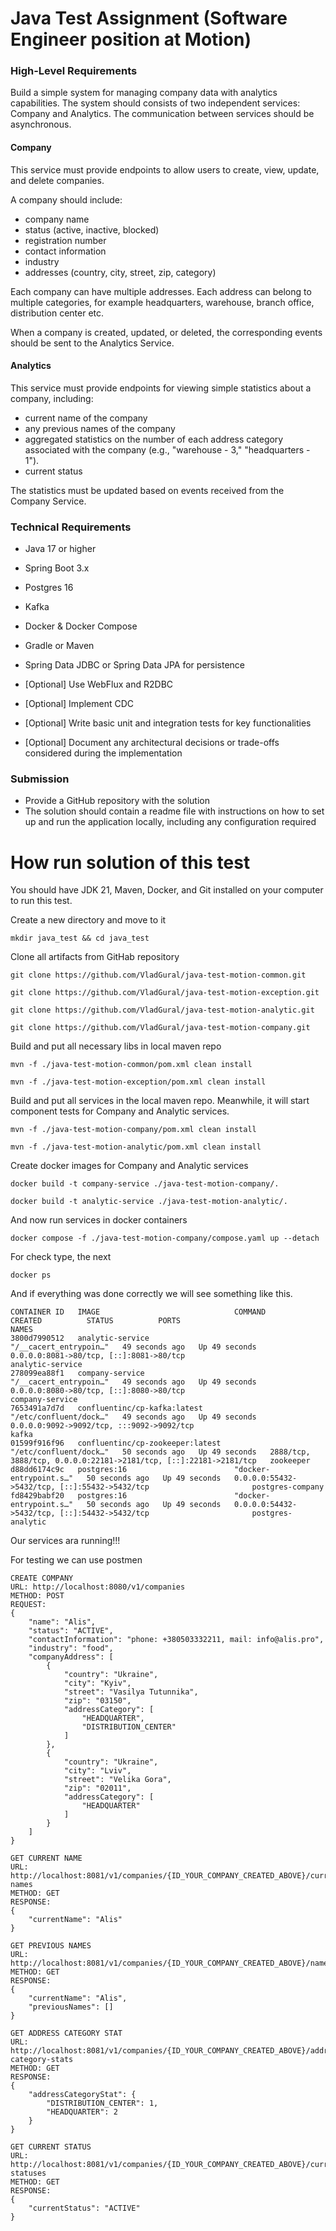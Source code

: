 # Java Test Assignment (Software Engineer position at Motion)

### High-Level Requirements
Build a simple system for managing company data with analytics capabilities.
The system should consists of two independent services: Company and
Analytics. The communication between services should be asynchronous.

#### Company
This service must provide endpoints to allow users to create, view, update, and
delete companies.

A company should include:
* company name
* status (active, inactive, blocked)
* registration number
* contact information
* industry
* addresses (country, city, street, zip, category)

Each company can have multiple addresses. Each address can belong to
multiple categories, for example headquarters, warehouse, branch office,
distribution center etc.

When a company is created, updated, or deleted, the corresponding events
should be sent to the Analytics Service.

#### Analytics
This service must provide endpoints for viewing simple statistics about a
company, including:
* current name of the company
* any previous names of the company
* aggregated statistics on the number of each address category
associated with the company (e.g., "warehouse - 3," "headquarters - 1").
* current status

The statistics must be updated based on events received from the Company
Service.

### Technical Requirements
* Java 17 or higher
* Spring Boot 3.x
* Postgres 16
* Kafka
* Docker & Docker Compose
* Gradle or Maven
* Spring Data JDBC or Spring Data JPA for persistence

* [Optional] Use WebFlux and R2DBC
* [Optional] Implement CDC
* [Optional] Write basic unit and integration tests for key functionalities
* [Optional] Document any architectural decisions or trade-offs considered
during the implementation

### Submission
* Provide a GitHub repository with the solution
* The solution should contain a readme file with instructions on how to set up
and run the application locally, including any configuration required

 
# How run solution of this test

You should have JDK 21, Maven, Docker, and Git installed on your computer to run this test. 

Create a new directory and move to it
```
mkdir java_test && cd java_test
```

Clone all artifacts from GitHab repository
```
git clone https://github.com/VladGural/java-test-motion-common.git
```

```
git clone https://github.com/VladGural/java-test-motion-exception.git
```

```
git clone https://github.com/VladGural/java-test-motion-analytic.git
```

```
git clone https://github.com/VladGural/java-test-motion-company.git
```

Build and put all necessary libs in local maven repo
```
mvn -f ./java-test-motion-common/pom.xml clean install
```

```
mvn -f ./java-test-motion-exception/pom.xml clean install
```

Build and put all services in the local maven repo. 
Meanwhile, it will start component tests for Company and Analytic services.
```
mvn -f ./java-test-motion-company/pom.xml clean install
```

```
mvn -f ./java-test-motion-analytic/pom.xml clean install
```

Create docker images for Company and Analytic services
```
docker build -t company-service ./java-test-motion-company/.
```

```
docker build -t analytic-service ./java-test-motion-analytic/.
```

And now run services in docker containers
```
docker compose -f ./java-test-motion-company/compose.yaml up --detach
```

For check type, the next
```
docker ps
```

And if everything was done correctly we will see something like this.
```
CONTAINER ID   IMAGE                              COMMAND                  CREATED          STATUS          PORTS                                                               NAMES
3800d7990512   analytic-service                   "/__cacert_entrypoin…"   49 seconds ago   Up 49 seconds   0.0.0.0:8081->80/tcp, [::]:8081->80/tcp                             analytic-service
278099ea88f1   company-service                    "/__cacert_entrypoin…"   49 seconds ago   Up 49 seconds   0.0.0.0:8080->80/tcp, [::]:8080->80/tcp                             company-service
7653491a7d7d   confluentinc/cp-kafka:latest       "/etc/confluent/dock…"   49 seconds ago   Up 49 seconds   0.0.0.0:9092->9092/tcp, :::9092->9092/tcp                           kafka
01599f916f96   confluentinc/cp-zookeeper:latest   "/etc/confluent/dock…"   50 seconds ago   Up 49 seconds   2888/tcp, 3888/tcp, 0.0.0.0:22181->2181/tcp, [::]:22181->2181/tcp   zookeeper
d88dd6174c9c   postgres:16                        "docker-entrypoint.s…"   50 seconds ago   Up 49 seconds   0.0.0.0:55432->5432/tcp, [::]:55432->5432/tcp                       postgres-company
fd8429babf20   postgres:16                        "docker-entrypoint.s…"   50 seconds ago   Up 49 seconds   0.0.0.0:54432->5432/tcp, [::]:54432->5432/tcp                       postgres-analytic
```

Our services ara running!!!

For testing we can use postmen
```
CREATE COMPANY
URL: http://localhost:8080/v1/companies
METHOD: POST
REQUEST:
{
    "name": "Alis",
    "status": "ACTIVE",
    "contactInformation": "phone: +380503332211, mail: info@alis.pro",
    "industry": "food",
    "companyAddress": [
        {
            "country": "Ukraine",
            "city": "Kyiv",
            "street": "Vasilya Tutunnika",
            "zip": "03150",
            "addressCategory": [
                "HEADQUARTER",
                "DISTRIBUTION_CENTER"
            ]
        },
        {
            "country": "Ukraine",
            "city": "Lviv",
            "street": "Velika Gora",
            "zip": "02011",
            "addressCategory": [
                "HEADQUARTER"
            ]
        }
    ]
}
```

```
GET CURRENT NAME
URL: http://localhost:8081/v1/companies/{ID_YOUR_COMPANY_CREATED_ABOVE}/current-names
METHOD: GET
RESPONSE:
{
    "currentName": "Alis"
}
```

```
GET PREVIOUS NAMES
URL: http://localhost:8081/v1/companies/{ID_YOUR_COMPANY_CREATED_ABOVE}/names
METHOD: GET
RESPONSE:
{
    "currentName": "Alis",
    "previousNames": []
}
```

```
GET ADDRESS CATEGORY STAT
URL: http://localhost:8081/v1/companies/{ID_YOUR_COMPANY_CREATED_ABOVE}/address-category-stats
METHOD: GET
RESPONSE:
{
    "addressCategoryStat": {
        "DISTRIBUTION_CENTER": 1,
        "HEADQUARTER": 2
    }
}
```

```
GET CURRENT STATUS
URL: http://localhost:8081/v1/companies/{ID_YOUR_COMPANY_CREATED_ABOVE}/current-statuses
METHOD: GET
RESPONSE:
{
    "currentStatus": "ACTIVE"
}
```